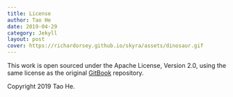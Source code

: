 ```yaml
---
title: License
author: Tao He
date: 2019-04-29
category: Jekyll
layout: post
cover: https://richardorsey.github.io/skyra/assets/dinosaur.gif
---
```


This work is open sourced under the Apache License, Version 2.0, using the
same license as the original [GitBook](https://github.com/GitbookIO/gitbook) repository.

Copyright 2019 Tao He.
